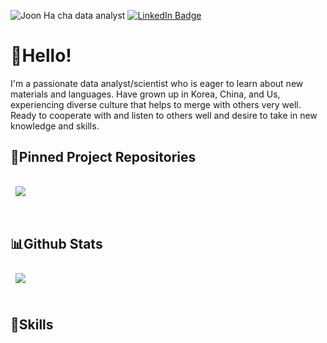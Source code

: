![Joon Ha cha data analyst](https://user-images.githubusercontent.com/63988120/171961744-a5f01583-411f-44a3-a4e0-0a6cc58b349c.png)
[![LinkedIn Badge](https://img.shields.io/badge/LinkedIn-Profile-informational?style=flat&logo=linkedin&logoColor=white&color=0D76A8)](https://www.linkedin.com/in/joon-cha-8a71ba219/)

# 👋Hello!

I'm a passionate data analyst/scientist who is eager to learn about new materials and languages. Have grown up in Korea, China, and Us, experiencing diverse culture that helps to merge with others very well. Ready to cooperate with and listen to others well and desire to take in new knowledge and skills.



## 📌Pinned Project Repositories ##


<a href="https://github.com/kier0813/PCA_Project">
  <img align="center" style="margin:1rem 0.5rem" src="https://github-readme-stats.vercel.app/api/pin/?username=kier0813&repo=PCA_Project&title_color=ffffff&text_color=c9cacc&icon_color=4AB197&bg_color=1A2B34" />
</a>

<!-- 
<a href="https://github.com/braydoncoyer/officeapi">
  <img align="center" style="margin:0.5rem" src="https://github-readme-stats.vercel.app/api/pin/?username=braydoncoyer&repo=officeapi&title_color=ffffff&text_color=c9cacc&icon_color=4AB197&bg_color=1A2B34" />
</a>
 -->
<br>
<br>

## 📊Github Stats ##

<a href="https://github.com/kier0813">
  <img align="center" style="margin:0.5rem" src="https://github-readme-stats.vercel.app/api/top-langs/?username=kier0813&hide=html,css&title_color=ffffff&text_color=c9cacc&icon_color=4AB197&bg_color=1A2B34" />
</a>


<br>
<br>

## 🔧Skills ##

  


<!--
**kier0813/kier0813** is a ✨ _special_ ✨ repository because its `README.md` (this file) appears on your GitHub profile.

Here are some ideas to get you started:

- 🔭 I’m currently working on ...
- 🌱 I’m currently learning ...
- 👯 I’m looking to collaborate on ...
- 🤔 I’m looking for help with ...
- 💬 Ask me about ...
- 📫 How to reach me: ...
- 😄 Pronouns: ...
- ⚡ Fun fact: ...
-->
